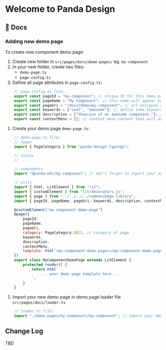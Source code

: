 # Welcome to Panda Design

## 📜 Docs

### Adding new demo page

To create new component demo page:
1. Create new folder in `src/pages/docs/demo-pages/` eg. `my-component`
1. In your new folder, create two files:
	- `demo-page.ts`
	- `page-config.ts`
1. Define all page attributes in `page-config.ts`:
```javascript
	// page-config.ts file:
	export const pageId = "my-component"; // unique ID for this demo page
	export const pageName = "My Component"; // this name will appear on the side menu
	export const pageUri = "/docs?demo=my-component"; // url assigned to panda-router
	export const keywords = ["cool", "awesome"]; // define some keywords to help find your page in global search
	export const description = ["Showcase of an awesome component."]; // write some description of your demo page to help users understand what is this page about
	export const contextMenu = []; // context menu content that will appear on the right side
```
1. Create your demo page `demo-page.ts`:
```javascript
	// demo-page.ts file:
	// types
	import { PageCategory } from "panda-design-typings";

	// styles
	// ...

	// components
	import "@panda-wbc/my-component"; // don't forget to import your awesome component

	// utils
	import { html, LitElement } from "lit";
	import { customElement } from "lit/decorators.js";
	import { page } from "../../../../common/page-library";
	import { pageId, pageName, pageUri, keywords, description, contextMenu } from "./page-config";

	@customElement("my-component-demo-page")
	@page({
		pageId,
		pageName,
		pageUri,
		category: PageCategory.DOCS, // category of page
		keywords,
		description,
		contextMenu,
		template: html`<my-component-demo-page></my-component-demo-page>`
	})
	export class MyComponentDemoPage extends LitElement {
		protected render() {
			return html`
				... your demo page template here ...
			`;
		}
	}
```
1. Import your new demo page in demo page loader file `src/pages/docs/loader.ts`
```javascript
	// loader.ts file:
	import "./demo-pages/my-component/my-component"; // import your demo page file (.ts)
```
## Change Log

TBD
